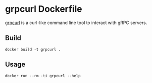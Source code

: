 # grpcurl Dockerfile

[grpcurl](https://github.com/fullstorydev/grpcurl) is a curl-like command line tool to interact with gRPC servers.

## Build

```
docker build -t grpcurl .
```

## Usage

```
docker run --rm -ti grpcurl --help
```

